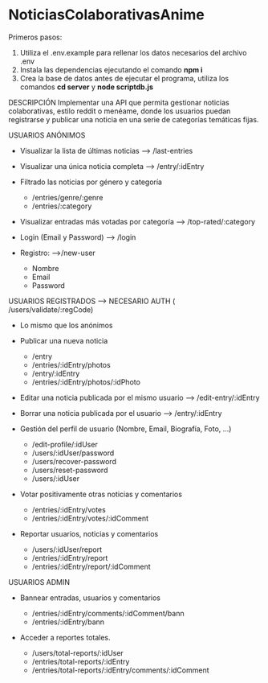 # NoticiasColaborativasAnime

Primeros pasos:
1. Utiliza el .env.example para rellenar los datos necesarios del archivo .env
2. Instala las dependencias ejecutando el comando **npm i**
3. Crea la base de datos antes de ejecutar el programa, utiliza los comandos **cd server** y **node scriptdb.js**


DESCRIPCIÓN
Implementar una API que permita gestionar noticias colaborativas, estilo reddit o menéame,
donde los usuarios puedan registrarse y publicar una noticia en una serie de categorías
temáticas fijas.

USUARIOS ANÓNIMOS
- Visualizar la lista de últimas noticias --> /last-entries
- Visualizar una única noticia completa --> /entry/:idEntry
- Filtrado las noticias por género y categoría
    - /entries/genre/:genre
    - /entries/:category


- Visualizar entradas más votadas por categoría --> /top-rated/:category

- Login (Email y Password) --> /login

- Registro: -->/new-user
    - Nombre
    - Email
    - Password


USUARIOS REGISTRADOS --> NECESARIO AUTH ( /users/validate/:regCode) 
- Lo mismo que los anónimos
- Publicar una nueva noticia
    - /entry
    - /entries/:idEntry/photos
    - /entry/:idEntry
    - /entries/:idEntry/photos/:idPhoto

- Editar una noticia publicada por el mismo usuario --> /edit-entry/:idEntry
- Borrar una noticia publicada por el usuario --> /entry/:idEntry
- Gestión del perfil de usuario (Nombre, Email, Biografía, Foto, ...)
    - /edit-profile/:idUser
    - /users/:idUser/password
    - /users/recover-password
    - /users/reset-password
    - /users/:idUser

- Votar positivamente otras noticias y comentarios
    - /entries/:idEntry/votes
    - /entries/:idEntry/votes/:idComment


- Reportar usuarios, noticias y comentarios
    - /users/:idUser/report
    - /entries/:idEntry/report
    - /entries/:idEntry/report/:idComment

USUARIOS ADMIN

- Bannear entradas, usuarios y comentarios
    - /entries/:idEntry/comments/:idComment/bann
    - /entries/:idEntry/bann


- Acceder a reportes totales.
    - /users/total-reports/:idUser
    - /entries/total-reports/:idEntry
    - /entries/total-reports/:idEntry/comments/:idComment
